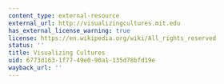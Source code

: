 ```yaml
---
content_type: external-resource
external_url: http://visualizingcultures.mit.edu
has_external_license_warning: true
license: https://en.wikipedia.org/wiki/All_rights_reserved
status: ''
title: Visualizing Cultures
uid: 6773d163-1f77-49e0-90a1-135d78bfd19e
wayback_url: ''
---
```

